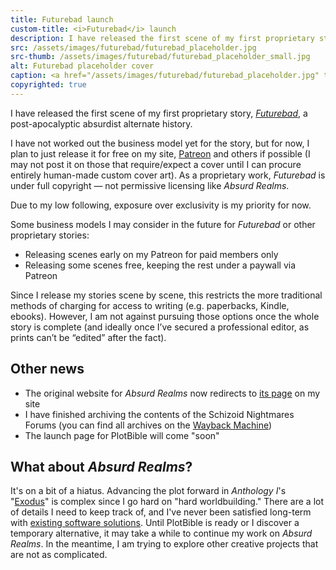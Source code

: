 ```yaml
---
title: Futurebad launch
custom-title: <i>Futurebad</i> launch
description: I have released the first scene of my first proprietary story, Futurebad, a post-apocalyptic absurdist alternate history
src: /assets/images/futurebad/futurebad_placeholder.jpg
src-thumb: /assets/images/futurebad/futurebad_placeholder_small.jpg
alt: Futurebad placeholder cover
caption: <a href="/assets/images/futurebad/futurebad_placeholder.jpg" target="_blank">Placeholder cover art</a> by Schizoid Nightmares editing and <a href="https://creator.nightcafe.studio/creation/0tSkcV32aVtbvhoY3ciY/earth-ravaged-by-hundreds-of-years-of-ecological-collapse-hyperconsumerism-and-societal-decay" target="_blank">prompting</a> NightCafe Flux PRO v1.1
copyrighted: true
---
```


I have released the first scene of my first proprietary story, *[Futurebad](/futurebad/)*, a post-apocalyptic absurdist alternate history.

I have not worked out the business model yet for the story, but for now, I plan to just release it for free on my site, <a href="https://www.patreon.com/schizoidnightmares" target="_blank">Patreon</a> and others if possible (I may not post it on those that require/expect a cover until I can procure entirely human-made custom cover art). As a proprietary work, *Futurebad* is under full copyright — not permissive licensing like *Absurd Realms*.

Due to my low following, exposure over exclusivity is my priority for now.

Some business models I may consider in the future for *Futurebad* or other proprietary stories:

- Releasing scenes early on my Patreon for paid members only
- Releasing some scenes free, keeping the rest under a paywall via Patreon

Since I release my stories scene by scene, this restricts the more traditional methods of charging for access to writing (e.g. paperbacks, Kindle, ebooks). However, I am not against pursuing those options once the whole story is complete (and ideally once I’ve secured a professional editor, as prints can’t be “edited” after the fact).

## Other news

- The original website for *Absurd Realms* now redirects to [its page](/absurd-realms/) on my site
- I have finished archiving the contents of the Schizoid Nightmares Forums (you can find all archives on the <a href="https://web.archive.org/web/*/https://schizoidnightmares.net/*" target="_blank">Wayback Machine</a>)
- The launch page for PlotBible will come "soon"

## What about *Absurd Realms*?
It's on a bit of a hiatus. Advancing the plot forward in *Anthology I*'s "[Exodus](/absurd-realms/anthology-i/exodus/)" is complex since I go hard on "hard worldbuilding." There are a lot of details I need to keep track of, and I've never been satisfied long-term with [existing software solutions](/news/plotbible/#my-own-worldbuilding-needs-demand-it). Until PlotBible is ready or I discover a temporary alternative, it may take a while to continue my work on *Absurd Realms*. In the meantime, I am trying to explore other creative projects that are not as complicated.